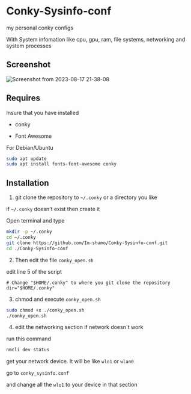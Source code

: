 # Conky-Sysinfo-conf

my personal conky configs

With System infomation like cpu, gpu, ram, file systems, networking and system processes

## Screenshot

![Screenshot from 2023-08-17 21-38-08](https://github.com/Im-shamo/Conky-configs/assets/59657733/4c22dcc2-69b3-44e6-91cb-5c7f2739905d)

## Requires
Insure that you have installed

* conky

* Font Awesome

For Debian/Ubuntu

```bash
sudo apt update
sudo apt install fonts-font-awesome conky
```
## Installation

1. git clone the repository to `~/.conky` or a directory you like

if `~/.conky` doesn't exist then create it

Open terminal and type

```bash
mkdir -p ~/.conky
cd ~/.conky
git clone https://github.com/Im-shamo/Conky-Sysinfo-conf.git
cd ./Conky-Sysinfo-conf
```
2. Then edit the file `conky_open.sh`

edit line 5 of the script

```
# Change "$HOME/.conky" to where you git clone the repository
dir="$HOME/.conky"
```

3. chmod and execute `conky_open.sh`

```bash
sudo chmod +x ./conky_open.sh
./conky_open.sh
```

4. edit the networking section if network doesn`t work

run this command 

```bash
nmcli dev status
```
get your network device. It will be like `wlo1` or `wlan0`

go to `conky_sysinfo.conf`

and change all the `wlo1` to your device in that section
